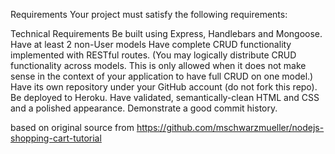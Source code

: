 Requirements
Your project must satisfy the following requirements:

Technical Requirements
Be built using Express, Handlebars and Mongoose.
Have at least 2 non-User models
Have complete CRUD functionality implemented with RESTful routes. (You may logically distribute CRUD functionality across models. This is only allowed when it does not make sense in the context of your application to have full CRUD on one model.)
Have its own repository under your GitHub account (do not fork this repo).
Be deployed to Heroku.
Have validated, semantically-clean HTML and CSS and a polished appearance.
Demonstrate a good commit history.

based on original source from https://github.com/mschwarzmueller/nodejs-shopping-cart-tutorial